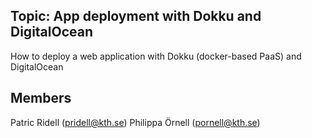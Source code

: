 ## Topic: App deployment with Dokku and DigitalOcean
How to deploy a web application with Dokku (docker-based PaaS) and DigitalOcean

## Members
Patric Ridell (pridell@kth.se)
Philippa Örnell (pornell@kth.se)
